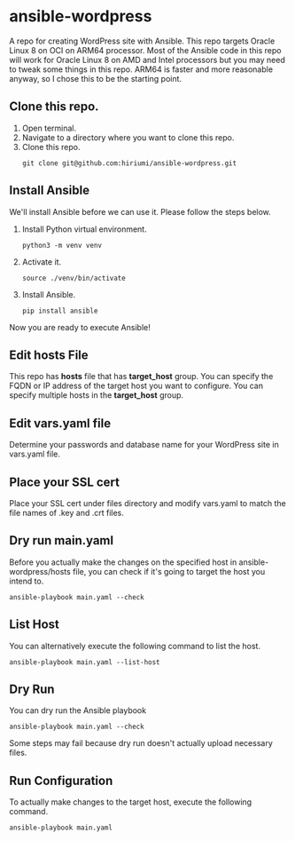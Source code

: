 # ansible-wordpress
A repo for creating WordPress site with Ansible. This repo targets Oracle Linux 8 on OCI on ARM64 processor. Most of the Ansible code in this repo will work for Oracle Linux 8 on AMD and Intel processors but you may need to tweak some things in this repo. ARM64 is faster and more reasonable anyway, so I chose this to be the starting point.


## Clone this repo.
1. Open terminal.
1. Navigate to a directory where you want to clone this repo.
1. Clone this repo.
    ```
    git clone git@github.com:hiriumi/ansible-wordpress.git
    ```
## Install Ansible
We'll install Ansible before we can use it. Please follow the steps below.
1. Install Python virtual environment.
    ```
    python3 -m venv venv
    ```
1. Activate it.
    ```
    source ./venv/bin/activate
    ```
1. Install Ansible.
    ```
    pip install ansible
    ```
Now you are ready to execute Ansible!

## Edit hosts File
This repo has **hosts** file that has **target_host** group. You can specify the FQDN or IP address of the target host you want to configure. You can specify multiple hosts in the **target_host** group.

## Edit vars.yaml file
Determine your passwords and database name for your WordPress site in vars.yaml file. 

## Place your SSL cert
Place your SSL cert under files directory and modify vars.yaml to match the file names of .key and .crt files.

## Dry run main.yaml
Before you actually make the changes on the specified host in ansible-wordpress/hosts file, you can check if it's going to target the host you intend to.
```
ansible-playbook main.yaml --check
```
## List Host
You can alternatively execute the following command to list the host.
```
ansible-playbook main.yaml --list-host
```

## Dry Run
You can dry run the Ansible playbook
```
ansible-playbook main.yaml --check
```
Some steps may fail because dry run doesn't actually upload necessary files.

## Run Configuration
To actually make changes to the target host, execute the following command.
```
ansible-playbook main.yaml
```